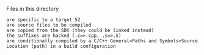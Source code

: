 Files in this directory

	are specific to a target 52
	are source files to be compiled
	are copied from the SDK (they could be linked instead)
	the suffixes are hacked (.c=>.cpp, .s=>.S)
	are conditionally compiled by a C/C++ General>Paths and Symbols>Source Location (path) in a build configuration